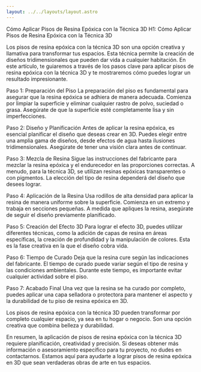 ```yaml
---
layout: ../../layouts/layout.astro
---
```


Cómo Aplicar Pisos de Resina Epóxica con la Técnica 3D
H1: Cómo Aplicar Pisos de Resina Epóxica con la Técnica 3D

Los pisos de resina epóxica con la técnica 3D son una opción creativa y llamativa para transformar tus espacios. Esta técnica permite la creación de diseños tridimensionales que pueden dar vida a cualquier habitación. En este artículo, te guiaremos a través de los pasos clave para aplicar pisos de resina epóxica con la técnica 3D y te mostraremos cómo puedes lograr un resultado impresionante.

Paso 1: Preparación del Piso
La preparación del piso es fundamental para asegurar que la resina epóxica se adhiera de manera adecuada. Comienza por limpiar la superficie y eliminar cualquier rastro de polvo, suciedad o grasa. Asegúrate de que la superficie esté completamente lisa y sin imperfecciones.

Paso 2: Diseño y Planificación
Antes de aplicar la resina epóxica, es esencial planificar el diseño que deseas crear en 3D. Puedes elegir entre una amplia gama de diseños, desde efectos de agua hasta ilusiones tridimensionales. Asegúrate de tener una visión clara antes de continuar.

Paso 3: Mezcla de Resina
Sigue las instrucciones del fabricante para mezclar la resina epóxica y el endurecedor en las proporciones correctas. A menudo, para la técnica 3D, se utilizan resinas epóxicas transparentes o con pigmentos. La elección del tipo de resina dependerá del diseño que desees lograr.

Paso 4: Aplicación de la Resina
Usa rodillos de alta densidad para aplicar la resina de manera uniforme sobre la superficie. Comienza en un extremo y trabaja en secciones pequeñas. A medida que apliques la resina, asegúrate de seguir el diseño previamente planificado.

Paso 5: Creación del Efecto 3D
Para lograr el efecto 3D, puedes utilizar diferentes técnicas, como la adición de capas de resina en áreas específicas, la creación de profundidad y la manipulación de colores. Esta es la fase creativa en la que el diseño cobra vida.

Paso 6: Tiempo de Curado
Deja que la resina cure según las indicaciones del fabricante. El tiempo de curado puede variar según el tipo de resina y las condiciones ambientales. Durante este tiempo, es importante evitar cualquier actividad sobre el piso.

Paso 7: Acabado Final
Una vez que la resina se ha curado por completo, puedes aplicar una capa selladora o protectora para mantener el aspecto y la durabilidad de tu piso de resina epóxica en 3D.

Los pisos de resina epóxica con la técnica 3D pueden transformar por completo cualquier espacio, ya sea en tu hogar o negocio. Son una opción creativa que combina belleza y durabilidad.

En resumen, la aplicación de pisos de resina epóxica con la técnica 3D requiere planificación, creatividad y precisión. Si deseas obtener más información o asesoramiento específico para tu proyecto, no dudes en contactarnos. Estamos aquí para ayudarte a lograr pisos de resina epóxica en 3D que sean verdaderas obras de arte en tus espacios.
